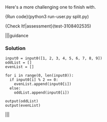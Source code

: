 Here's a more challenging one to finish with.

{Run code}(python3 run-user.py split.py)

{Check It!|assessment}(test-3108402535)

|||guidance
### Solution
```javscript
input0 = input0([1, 2, 3, 4, 5, 6, 7, 8, 9])
oddList = []
evenList = []

for i in range(0, len(input0)):
  if input0[i] % 2 == 0:
    evenList.append(input0[i])    
  else:
    oddList.append(input0[i])

output(oddList)
output(evenList)
```
|||
